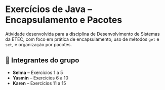 # Exercícios de Java – Encapsulamento e Pacotes

Atividade desenvolvida para a disciplina de Desenvolvimento de Sistemas da ETEC, com foco em prática de encapsulamento, uso de métodos `get` e `set`, e organização por pacotes.

## 👥 Integrantes do grupo
- **Selma** – Exercícios 1 a 5  
- **Yasmin** – Exercícios 6 a 10  
- **Karen** – Exercícios 11 a 15
